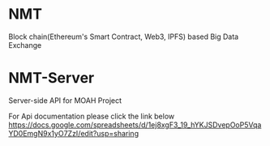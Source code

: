# NMT

Block chain(Ethereum's Smart Contract, Web3, IPFS) based Big Data Exchange

# NMT-Server

Server-side API for MOAH Project


For Api documentation please click the link below
https://docs.google.com/spreadsheets/d/1ej8xgF3_19_hYKJSDvepOoP5VqaYD0EmgN9x1yO7ZzI/edit?usp=sharing
